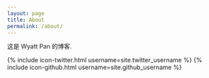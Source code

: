 ```yaml
---
layout: page
title: About
permalink: /about/
---
```


这是 Wyatt Pan 的博客.

{% include icon-twitter.html username=site.twitter_username %}
{% include icon-github.html username=site.github_username %}


